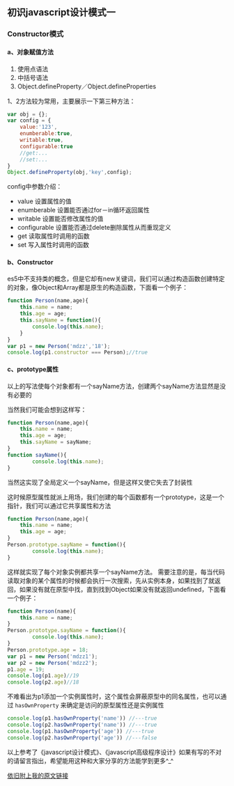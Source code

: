 ## 初识javascript设计模式一

### Constructor模式

#### a、对象赋值方法

1. 使用点语法
2. 中括号语法
3. Object.defineProperty／Object.defineProperties

1、2方法较为常用，主要展示一下第三种方法：

```js
var obj = {};
var config = {
    value:'123',
    enumberable:true,
    writable:true,
    configurable:true
    //get:...
    //set:...
}
Object.defineProperty(obj,'key',config);
```
config中参数介绍：

* value 设置属性的值
* enumberable 设置能否通过for－in循环返回属性
* writable 设置能否修改属性的值
* configurable 设置能否通过delete删除属性从而重现定义
* get 读取属性时调用的函数
* set 写入属性时调用的函数

#### b、Constructor
es5中不支持类的概念，但是它却有new关键词，我们可以通过构造函数创建特定的对象，像Object和Array都是原生的构造函数，下面看一个例子：

```js
function Person(name,age){
    this.name = name;
    this.age = age;
    this.sayName = function(){
        console.log(this.name);
    }
}
var p1 = new Person('mdzz','18');
console.log(p1.constructor === Person);//true
```
#### c、prototype属性

以上的写法使每个对象都有一个sayName方法，创建两个sayName方法显然是没有必要的

当然我们可能会想到这样写：

```js
function Person(name,age){
    this.name = name;
    this.age = age;
    this.sayName = sayName;
}
function sayName(){
        console.log(this.name);
}
```
当然这实现了全局定义一个sayName，但是这样又使它失去了封装性

这时候原型属性就派上用场，我们创建的每个函数都有一个prototype，这是一个指针，我们可以通过它共享属性和方法

```js
function Person(name,age){
    this.name = name;
    this.age = age;
}
Person.prototype.sayName = function(){
        console.log(this.name);
}
```
这样就实现了每个对象实例都共享一个sayName方法。
需要注意的是，每当代码读取对象的某个属性的时候都会执行一次搜索，先从实例本身，如果找到了就返回，如果没有就在原型中找，直到找到Object如果没有就返回undefined，下面看一个例子：

```js
function Person(name){
    this.name = name;
}
Person.prototype.sayName = function(){
        console.log(this.name);
}
Person.prototype.age = 18;
var p1 = new Person('mdzz1');
var p2 = new Person('mdzz2');
p1.age = 19;
console.log(p1.age)//19
console.log(p2.age)//18
```
不难看出为p1添加一个实例属性时，这个属性会屏蔽原型中的同名属性，也可以通过 `hasOwnProperty` 来确定是访问的原型属性还是实例属性

```js
console.log(p1.hasOwnProperty('name')) //---true
console.log(p2.hasOwnProperty('name')) //---true
console.log(p1.hasOwnProperty('age')) //---true
console.log(p2.hasOwnProperty('age')) //---false
```
以上参考了《javascript设计模式》、《javascript高级程序设计》如果有写的不对的请留言指出，希望能用这种和大家分享的方法能学到更多^_^

[依旧附上我的原文链接](http://blog.jishuzhai.site/#/article/初识javascript设计模式一?_k=zxgtrj)
